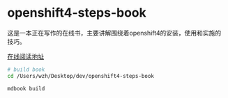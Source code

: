# openshift4-steps-book

这是一本正在写作的在线书，主要讲解围绕着openshift4的安装，使用和实施的技巧。

[在线阅读地址](https://wangzheng422.github.io/openshift4-steps-book/introduction.html)

```bash
# build book
cd /Users/wzh/Desktop/dev/openshift4-steps-book

mdbook build

```